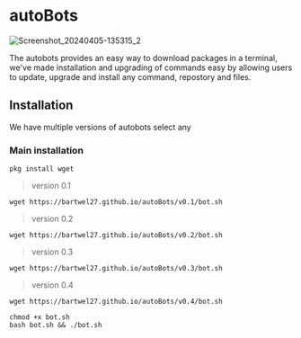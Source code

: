 # autoBots

![Screenshot_20240405-135315_2](https://github.com/Bartwel27/autoBots/assets/81015407/c281ffe7-bd46-4492-9bc4-4f8b78723cde)


The autobots provides an easy way to download packages in a terminal, we've made installation and upgrading of commands easy by allowing users to update, upgrade and install any command, repostory and files.

## lnstallation
We have multiple versions of autobots select any

### Main installation
```
pkg install wget
```

> version 0.1
```
wget https://bartwel27.github.io/autoBots/v0.1/bot.sh
```

> version 0.2
```
wget https://bartwel27.github.io/autoBots/v0.2/bot.sh
```


> version 0.3
```
wget https://bartwel27.github.io/autoBots/v0.3/bot.sh
```

> version 0.4
```
wget https://bartwel27.github.io/autoBots/v0.4/bot.sh
```



```
chmod +x bot.sh
bash bot.sh && ./bot.sh
```

